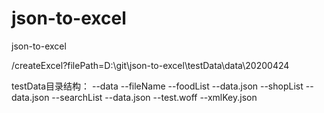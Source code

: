 # json-to-excel
json-to-excel

/createExcel?filePath=D:\git\json-to-excel\testData\data\20200424

testData目录结构：
--data
    --fileName
        --foodList
            --data.json
        --shopList
            --data.json
        --searchList
            --data.json
        --test.woff
--xmlKey.json